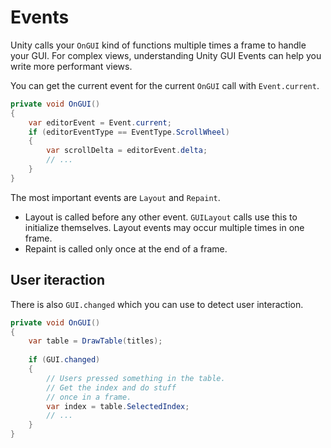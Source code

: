 # Events

Unity calls your `OnGUI` kind of functions multiple times a frame to handle your GUI. For complex views, understanding Unity GUI Events can help you write more performant views.

You can get the current event for the current `OnGUI` call with `Event.current`.

```csharp
private void OnGUI()
{
	var editorEvent = Event.current;
	if (editorEventType == EventType.ScrollWheel)
	{
		var scrollDelta = editorEvent.delta;
		// ...
	}
}
```

The most important events are `Layout` and `Repaint`.

- Layout is called before any other event. `GUILayout` calls use this to initialize themselves. Layout events may occur multiple times in one frame.
- Repaint is called only once at the end of a frame.

## User iteraction
There is also `GUI.changed` which you can use to detect user interaction.

```csharp
private void OnGUI()
{
	var table = DrawTable(titles);
	
	if (GUI.changed)
	{
		// Users pressed something in the table.
		// Get the index and do stuff
		// once in a frame.
		var index = table.SelectedIndex;
		// ...
	}
}
```